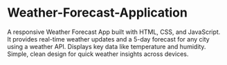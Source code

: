 # Weather-Forecast-Application
A responsive Weather Forecast App built with HTML, CSS, and JavaScript. It provides real-time weather updates and a 5-day forecast for any city using a weather API. Displays key data like temperature and humidity. Simple, clean design for quick weather insights across devices.
